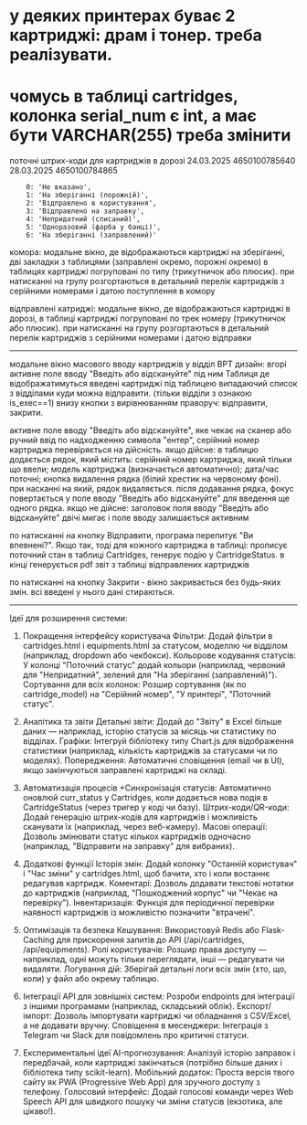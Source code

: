 # у деяких принтерах буває 2 картриджі: драм і тонер. треба реалізувати.
# чомусь в таблиці cartridges, колонка serial_num є int, а має бути VARCHAR(255) треба змінити

поточні штрих-коди для картриджів в дорозі
24.03.2025      4650100785640
28.03.2025      4650100784865

        0: 'Не вказано',
        1: 'На зберіганні (порожній)',
        2: 'Відправлено в користування',
        3: 'Відправлено на заправку',
        4: 'Непридатний (списаний)',
        5: 'Одноразовий (фарба у банці)',
        6: 'На зберіганні (заправлений)'


комора:
модальне вікно, де відображаються картриджі на зберіганні,
дві закладки з таблицями (заправлені окремо, порожні окремо)
в таблицях картриджі погруповані по типу (трикутничок або плюсик). 
при натисканні на групу розгортаються в детальний перелік картриджів з серійними  номерами і датою поступлення в комору

відправлені катриджі:
модальне вікно, де відображаються картриджі в дорозі,
в таблиці картриджі погруповані по трек номеру (трикутничок або плюсик).
при натисканні на групу розгортаються в детальний перелік картриджів з серійними номерами і датою відправки

**********************************
модальне вікно масового вводу картриджів у відділ ВРТ
дизайн:
вгорі активне поле вводу "Введіть або відскануйте"
під ним Таблиця де відображатимуться введені картриджі
під таблицею випадаючий список з відділами куди можна відправити. (тільки відділи з ознакою is_exec==1)
внизу кнопки з вирівнюванням праворуч: відправити, закрити.

активне поле вводу "Введіть або відскануйте", яке чекає на сканер або ручний ввід
по надходженню символа "ентер", серійний номер картриджа перевіряється на дійсність.
якщо дійсне:
в таблицю додається рядок, який містить:
серійний номер картриджа, який тільки що ввели; модель картриджа (визначається автоматично); дата/час поточні;
кнопка видалення рядка (білий хрестик на червоному фоні). при насканні на який, рядок видаляється.
після додавання рядка, фокус повертається у поле вводу "Введіть або відскануйте" для введення ще одного рядка.
якщо не дійсне:
заголовок поля вводу "Введіть або відскануйте" двічі мигає і поле вводу залишається активним

по натисканні на кнопку Відправити, програма перепитує "Ви впевнені?". Якщо так, тоді  для кожного картриджа
в таблиці: прописує поточний стан в таблиці Cartridges, генерує подію у CartridgeStatus.
в кінці генерується pdf звіт з таблиці відправлених картриджів

по натисканні на кнопку Закрити - вікно закривається без будь-яких змін. всі введені у нього дані стираються.
**********************************






Ідеї для розширення системи:
1. Покращення інтерфейсу користувача
Фільтри: Додай фільтри в cartridges.html і equipments.html за статусом, моделлю чи відділом (наприклад, dropdown або чекбокси).
Кольорове кодування статусів: У колонці "Поточний статус" додай кольори (наприклад, червоний для "Непридатний", зелений для "На зберіганні (заправлений)").
Сортування для всіх колонок: Розшир сортування (як по cartridge_model) на "Серійний номер", "У принтері", "Поточний статус".

2. Аналітика та звіти
Детальні звіти: Додай до "Звіту" в Excel більше даних — наприклад, історію статусів за місяць чи статистику по відділах.
Графіки: Інтегруй бібліотеку типу Chart.js для відображення статистики (наприклад, кількість картриджів за статусами чи по моделях).
Попередження: Автоматичні сповіщення (email чи в UI), якщо закінчуються заправлені картриджі на складі.

3. Автоматизація процесів
+Синхронізація статусів: Автоматично оновлюй curr_status у Cartridges, коли додається нова подія в CartridgeStatus (через тригер у коді чи базу).
Штрих-коди/QR-коди: Додай генерацію штрих-кодів для картриджів і можливість сканувати їх (наприклад, через веб-камеру).
Масові операції: Дозволь змінювати статус кількох картриджів одночасно (наприклад, "Відправити на заправку" для вибраних).

4. Додаткові функції
Історія змін: Додай колонку "Останній користувач" і "Час зміни" у cartridges.html, щоб бачити, хто і коли востаннє редагував картридж.
Коментарі: Дозволь додавати текстові нотатки до картриджів (наприклад, "Пошкоджений корпус" чи "Чекає на перевірку").
Інвентаризація: Функція для періодичної перевірки наявності картриджів із можливістю позначити "втрачені".

5. Оптимізація та безпека
Кешування: Використовуй Redis або Flask-Caching для прискорення запитів до API (/api/cartridges, /api/equipments).
Ролі користувачів: Розшир права доступу — наприклад, одні можуть тільки переглядати, інші — редагувати чи видаляти.
Логування дій: Зберігай детальні логи всіх змін (хто, що, коли) у файл або окрему таблицю.

6. Інтеграції
API для зовнішніх систем: Розроби endpoints для інтеграції з іншими програмами (наприклад, складський облік).
Експорт/імпорт: Дозволь імпортувати картриджі чи обладнання з CSV/Excel, а не додавати вручну.
Сповіщення в месенджери: Інтеграція з Telegram чи Slack для повідомлень про критичні статуси.

7. Експериментальні ідеї
AI-прогнозування: Аналізуй історію заправок і передбачай, коли картриджі закінчаться (потрібно більше даних і бібліотека типу scikit-learn).
Мобільний додаток: Проста версія твого сайту як PWA (Progressive Web App) для зручного доступу з телефону.
Голосовий інтерфейс: Додай голосові команди через Web Speech API для швидкого пошуку чи зміни статусів (екзотика, але цікаво!).


